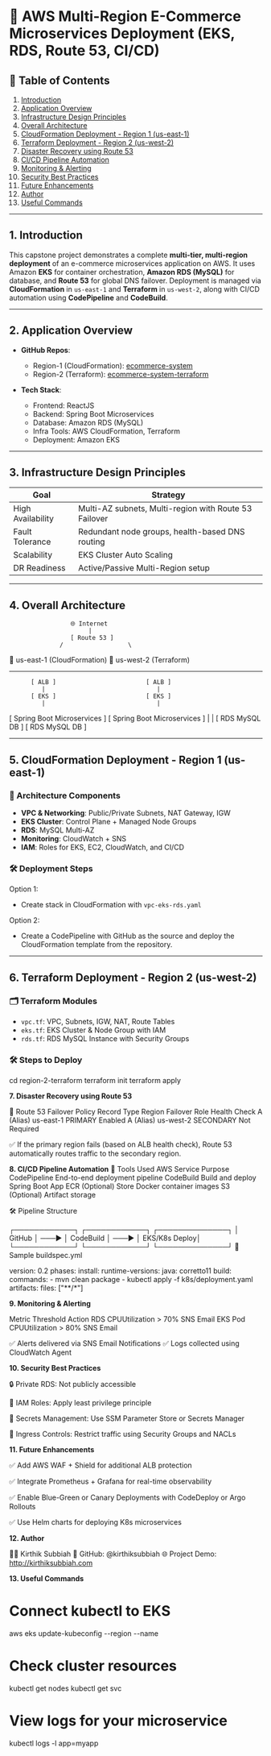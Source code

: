 # 🚀 AWS Multi-Region E-Commerce Microservices Deployment (EKS, RDS, Route 53, CI/CD)

## 📌 Table of Contents
1. [Introduction](#1-introduction)  
2. [Application Overview](#2-application-overview)  
3. [Infrastructure Design Principles](#3-infrastructure-design-principles)  
4. [Overall Architecture](#4-overall-architecture)  
5. [CloudFormation Deployment - Region 1 (us-east-1)](#5-cloudformation-deployment---region-1-us-east-1)  
6. [Terraform Deployment - Region 2 (us-west-2)](#6-terraform-deployment---region-2-us-west-2)  
7. [Disaster Recovery using Route 53](#7-disaster-recovery-using-route-53)  
8. [CI/CD Pipeline Automation](#8-cicd-pipeline-automation)  
9. [Monitoring & Alerting](#9-monitoring--alerting)  
10. [Security Best Practices](#10-security-best-practices)  
11. [Future Enhancements](#11-future-enhancements)  
12. [Author](#12-author)  
13. [Useful Commands](#13-useful-commands)  

---

## 1. Introduction
This capstone project demonstrates a complete **multi-tier, multi-region deployment** of an e-commerce microservices application on AWS. It uses Amazon **EKS** for container orchestration, **Amazon RDS (MySQL)** for database, and **Route 53** for global DNS failover. Deployment is managed via **CloudFormation** in `us-east-1` and **Terraform** in `us-west-2`, along with CI/CD automation using **CodePipeline** and **CodeBuild**.

---

## 2. Application Overview

- **GitHub Repos**:
  - Region-1 (CloudFormation): [ecommerce-system](https://github.com/kirthiksubbiah/ecommerce-system.git)
  - Region-2 (Terraform): [ecommerce-system-terraform](https://github.com/kirthiksubbiah/ecommerce-system-terraform-.git)

- **Tech Stack**:
  - Frontend: ReactJS
  - Backend: Spring Boot Microservices
  - Database: Amazon RDS (MySQL)
  - Infra Tools: AWS CloudFormation, Terraform
  - Deployment: Amazon EKS

---

## 3. Infrastructure Design Principles

| Goal             | Strategy                                                            |
|------------------|---------------------------------------------------------------------|
| High Availability| Multi-AZ subnets, Multi-region with Route 53 Failover              |
| Fault Tolerance  | Redundant node groups, health-based DNS routing                    |
| Scalability      | EKS Cluster Auto Scaling                                            |
| DR Readiness     | Active/Passive Multi-Region setup                                  |

---

## 4. Overall Architecture

                     🌐 Internet
                          |
                     [ Route 53 ]
                  /                  \
 📍 us-east-1 (CloudFormation)    📍 us-west-2 (Terraform)
 --------------------------       ---------------------------
          [ ALB ]                         [ ALB ]
             |                               |
          [ EKS ]                         [ EKS ]
             |                               |
 [ Spring Boot Microservices ]  [ Spring Boot Microservices ]
             |                               |
     [ RDS MySQL DB ]                 [ RDS MySQL DB ]


---

## 5. CloudFormation Deployment - Region 1 (us-east-1)

### 🔧 Architecture Components
- **VPC & Networking**: Public/Private Subnets, NAT Gateway, IGW
- **EKS Cluster**: Control Plane + Managed Node Groups
- **RDS**: MySQL Multi-AZ
- **Monitoring**: CloudWatch + SNS
- **IAM**: Roles for EKS, EC2, CloudWatch, and CI/CD

### 🛠 Deployment Steps
Option 1:
- Create stack in CloudFormation with `vpc-eks-rds.yaml`

Option 2:
- Create a CodePipeline with GitHub as the source and deploy the CloudFormation template from the repository.

---

## 6. Terraform Deployment - Region 2 (us-west-2)

### 🗂 Terraform Modules
- `vpc.tf`: VPC, Subnets, IGW, NAT, Route Tables
- `eks.tf`: EKS Cluster & Node Group with IAM
- `rds.tf`: RDS MySQL Instance with Security Groups

### 🛠 Steps to Deploy

cd region-2-terraform
terraform init
terraform apply

**7. Disaster Recovery using Route 53**
   
🧠 Route 53 Failover Policy
Record Type	Region	Failover Role	Health Check
A (Alias)	us-east-1	PRIMARY	Enabled
A (Alias)	us-west-2	SECONDARY	Not Required

✅ If the primary region fails (based on ALB health check), Route 53 automatically routes traffic to the secondary region.

**8. CI/CD Pipeline Automation**
🧰 Tools Used
AWS Service	Purpose
CodePipeline	End-to-end deployment pipeline
CodeBuild	Build and deploy Spring Boot App
ECR (Optional)	Store Docker container images
S3 (Optional)	Artifact storage

🛠 Pipeline Structure

┌────────────┐       ┌────────────┐       ┌──────────────┐
│  GitHub    │ ───▶  │ CodeBuild  │ ───▶  │ EKS/K8s Deploy│
└────────────┘       └────────────┘       └──────────────┘
📄 Sample buildspec.yml

version: 0.2
phases:
  install:
    runtime-versions:
      java: corretto11
  build:
    commands:
      - mvn clean package
      - kubectl apply -f k8s/deployment.yaml
artifacts:
  files: ["**/*"]
  
**9. Monitoring & Alerting**
    
Metric	Threshold	Action
RDS CPUUtilization	> 70%	SNS Email
EKS Pod CPUUtilization	> 80%	SNS Email

✅ Alerts delivered via SNS Email Notifications
✅ Logs collected using CloudWatch Agent

**10. Security Best Practices**

🔒 Private RDS: Not publicly accessible

🔑 IAM Roles: Apply least privilege principle

🧪 Secrets Management: Use SSM Parameter Store or Secrets Manager

🔐 Ingress Controls: Restrict traffic using Security Groups and NACLs

**11. Future Enhancements**

✅ Add AWS WAF + Shield for additional ALB protection

✅ Integrate Prometheus + Grafana for real-time observability

✅ Enable Blue-Green or Canary Deployments with CodeDeploy or Argo Rollouts

✅ Use Helm charts for deploying K8s microservices

**12. Author**

👨‍💻 Kirthik Subbiah
🔗 GitHub: @kirthiksubbiah
🌐 Project Demo: http://kirthiksubbiah.com

**13. Useful Commands**

# Connect kubectl to EKS
aws eks update-kubeconfig --region <region> --name <cluster-name>

# Check cluster resources
kubectl get nodes
kubectl get svc

# View logs for your microservice
kubectl logs -l app=myapp
